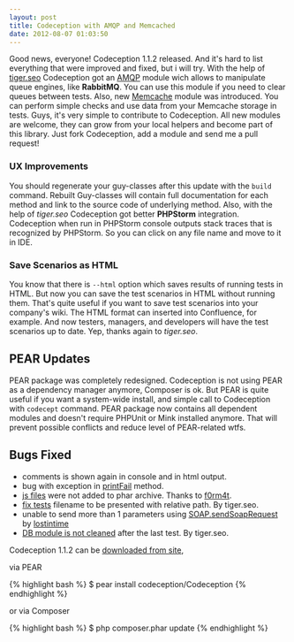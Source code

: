 ```yaml
---
layout: post
title: Codeception with AMQP and Memcached
date: 2012-08-07 01:03:50
---
```


Good news, everyone! Codeception 1.1.2 released. And it's hard to list everything that were improved and fixed, but i will try.
With the help of [tiger.seo](https://github.com/tiger-seo) Codeception got an [AMQP](http://codeception.com/docs/modules/AMQP) module wich allows to manipulate queue engines, like **RabbitMQ**. You can use this module if you need to clear queues between tests. Also, new [Memcache](http://codeception.com/docs/modules/Memcache) module was introduced. You can perform simple checks and use data from your Memcache storage in tests. Guys, it's very simple to contribute to Codeception. All new modules are welcome, they can grow from your local helpers and become part of this library. Just fork Codeception, add a module and send me a pull request!

### UX Improvements

You should regenerate your guy-classes after this update with the `build` command. Rebuilt Guy-classes will contain full documentation for each method and link to the source code of underlying method. Also, with the help of *tiger.seo* Codeception got better **PHPStorm** integration. Codeception when run in PHPStorm console outputs stack traces that is recognized by PHPStorm. So you can click on any file name and move to it in IDE.

### Save Scenarios as HTML

You know that there is `--html` option which saves results of running tests in HTML. But now you can save the test scenarios in HTML without running them. That's quite useful if you want to save test scenarios into your company's wiki. The HTML format can inserted into Confluence, for example. And now testers, managers, and developers will have the test scenarios up to date. Yep, thanks again to *tiger.seo*.

## PEAR Updates

PEAR package was completely redesigned. Codeception is not using PEAR as a dependency manager anymore, Composer is ok. But PEAR is quite useful if you want a system-wide install, and simple call to Codeception with `codecept` command. PEAR package now contains all dependent modules and doesn't require PHPUnit or Mink installed anymore. That will prevent possible conflicts and reduce level of PEAR-related wtfs.

## Bugs Fixed

* comments is shown again in console and in html output.
* bug with exception in [printFail](https://github.com/Codeception/Codeception/issues/48) method.
* [js files](https://github.com/Codeception/Codeception/pull/45) were not added to phar archive. Thanks to [f0rm4t](https://github.com/f0rm4t).
* [fix tests](https://github.com/Codeception/Codeception/pull/46) filename to be presented with relative path. By tiger.seo.
* unable to send more than 1 parameters using [SOAP.sendSoapRequest](https://github.com/Codeception/Codeception/pull/54) by [lostintime](https://github.com/lostintime)
* [DB module is not cleaned](https://github.com/Codeception/Codeception/pull/43) after the last test. By tiger.seo.

Codeception 1.1.2 can be [downloaded from site](http://codeception.com/thanks.html),

via PEAR

{% highlight bash %}
$ pear install codeception/Codeception
{% endhighlight %}

or via Composer

{% highlight bash %}
$ php composer.phar update
{% endhighlight %}